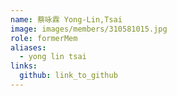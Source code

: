 ```yaml
---
name: 蔡咏霖 Yong-Lin,Tsai 
image: images/members/310581015.jpg 
role: formerMem
aliases:
  - yong lin tsai
links:
  github: link_to_github 
---
```


